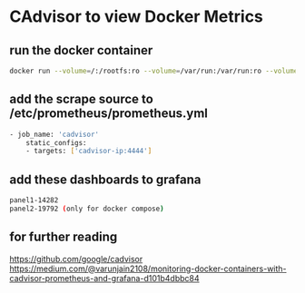 # CAdvisor to view Docker Metrics 

## run the docker container
```sh
docker run --volume=/:/rootfs:ro --volume=/var/run:/var/run:ro --volume=/sys:/sys:ro --volume=/var/lib/docker/:/var/lib/docker:ro --volume=/dev/disk/:/dev/disk:ro --publish=4444:8080 --detach=true --name=cadvisor --device=/dev/kmsg gcr.io/cadvisor/cadvisor:v0.49.1
```

## add the scrape source to /etc/prometheus/prometheus.yml
```sh
- job_name: 'cadvisor'
    static_configs:
    - targets: ['cadvisor-ip:4444']
```

## add these dashboards to grafana
```sh
panel1-14282
panel2-19792 (only for docker compose)
```

## for further reading
https://github.com/google/cadvisor
https://medium.com/@varunjain2108/monitoring-docker-containers-with-cadvisor-prometheus-and-grafana-d101b4dbbc84
